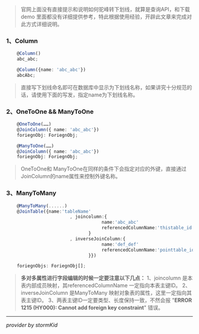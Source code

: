 > 官网上面没有直接提示和说明如何驼峰转下划线，就算是查询API，和下载demo 里面都没有详细提供参考，特此根据使用经验，开辟此文章来完成对此方式详细说明。

### 1、Column
```typescript
    @Column()
    abc_abc;

    @Column({name: 'abc_abc'})
    abcAbc;
```

>直接写下划线命名即可在数据库中显示为下划线名称，如果讲究十分规范的话，请使用下面的写发，指定name为下划线名称。

### 2、OneToOne && ManyToOne
```typescript
    @OneToOne(……)
    @JoinColumn({ name: 'abc_abc'})
    foriegnObj: ForiegnObj;

    @ManyToOne(……)
    @JoinColumn({ name: 'abc_abc'})
    foriegnObj: ForiegnObj;
```
> OneToOne和 ManyToOne在同样的条件下会指定对应的外键，直接通过JoinColumn的name属性来控制外键名称。

### 3、ManyToMany
```typescript
    @ManyToMany(......)
    @JoinTable({name:'tableName' 
                        , joincolumn:{
                                    name:'abc_abc'
                                    referencedColumnName:'thistable_id'
                               }
                        , inverseJoinColumn:{
                                    name:'def_def'
                                    referencedColumnName:'pointtable_id'
                               }})

    foriegnObjs: ForiegnObj[];
```

> **多对多属性进行字段编辑的时候一定要注意以下几点：**
      1、joincolumn 是本表内部成员映射，其referencedColumnName 一定指向本表主键ID。
      2、inverseJoinColumn 是ManyToMany 映射对象表的属性，这里一定指向其表主键ID。
      3、两表主键ID一定要类型、长度保持一致，不然会报 "**ERROR 1215 (HY000): Cannot add foreign key constraint**" 错误。


---
*provider by stormKid*
